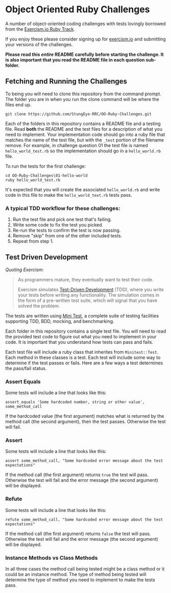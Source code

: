 # Object Oriented Ruby Challenges

A number of object-oriented coding challenges with tests lovingly borrowed from the [Exercism.io Ruby Track](http://exercism.io/languages/ruby).

If you enjoy these please consider signing up for [exercism.io](http://exercism.io) and submitting your versions of the challenges.

**Please read this *entire* README carefully before starting the challenge. It is also important that you read the README file in each question sub-folder.**

## Fetching and Running the Challenges

To being you will need to clone this repository from the command prompt. The folder you are in when you run the clone command will be where the files end up.

    git clone https://github.com/StungEye-RRC/OO-Ruby-Challenges.git

Each of the folders in this repository contains a README file and a testing file. Read **both** the README and the test files for a description of what you need to implement. Your implementation code should go into a ruby file that matches the name of the test file, but with the `_test` portion of the filename remove. For example, in challenge question 01 the test file is named `hello_world_test.rb` so the implementation should go in a `hello_world.rb` file.

To run the tests for the first challenge:

    cd OO-Ruby-Challenges\01-hello-world
    ruby hello_world_test.rb
    
It's expected that you will create the associated `hello_world.rb` and write code in this file to make the `hello_world_text.rb` tests pass.

### A typical TDD workflow for these challenges:

1. Run the test file and pick one test that's failing.
2. Write some code to fix the test you picked.
3. Re-run the tests to confirm the test is now passing.
4. Remove "skip" from one of the other included tests.
5. Repeat from step 1.

## Test Driven Development

*Quoting Exercism:*

> As programmers mature, they eventually want to test their code.
> 
> Exercism simulates [Test-Driven Development](http://en.wikipedia.org/wiki/Test-driven_development) (TDD), where you write your tests before writing any functionality. The simulation comes in the form of a pre-written test suite, which will signal that you have solved the problem.

The tests are written using [Mini Test](https://github.com/seattlerb/minitest), a complete suite of testing facilities supporting TDD, BDD, mocking, and benchmarking.

Each folder in this repository contains a single test file. You will need to read the provided test code to figure out what you need to implement in your code. It is important that you understand how tests can pass and fails. 

Each test file will include a ruby class that inherites from `Minitest::Test`. Each method in these classes is a test. Each test will include some way to determine if the test passes or fails. Here are a few ways a test determines the pass/fail status.

### Assert Equals

Some tests will include a line that looks like this:

    assert_equals 'Some hardcoded number, string or other value', some_method_call

If the hardcoded value (the first argument) matches what is returned by the method call (the second argument), then the test passes. Otherwise the test will fail.

### Assert

Some tests will include a line that looks like this:

    assert some_method_call, "Some hardcoded error message about the test expectations"

If the method call (the first argument) returns `true` the test will pass. Otherwise the test will fail and the error message (the second argument) will be displayed.

### Refute

Some tests will include a line that looks like this:

    refute some_method_call, "Some hardcoded error message about the test expectations"

If the method call (the first argument) returns `false` the test will pass. Otherwise the test will fail and the error message (the second argument) will be displayed.

### Instance Methods vs Class Methods

In all three cases the method call being tested might be a class method or it could be an instance method. The type of method being tested will determine the type of method you need to implement to make the tests pass.
